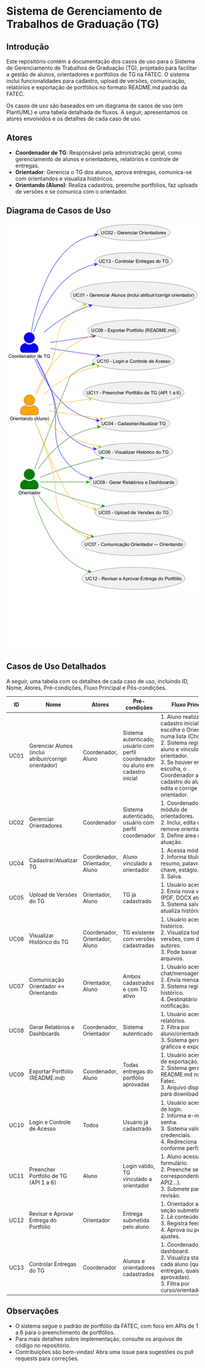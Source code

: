 # Sistema de Gerenciamento de Trabalhos de Graduação (TG)

## Introdução

Este repositório contém a documentação dos casos de uso para o Sistema de Gerenciamento de Trabalhos de Graduação (TG), projetado para facilitar a gestão de alunos, orientadores e portfólios de TG na FATEC. O sistema inclui funcionalidades para cadastro, upload de versões, comunicação, relatórios e exportação de portfólios no formato README.md padrão da FATEC.

Os casos de uso são baseados em um diagrama de casos de uso (em PlantUML) e uma tabela detalhada de fluxos. A seguir, apresentamos os atores envolvidos e os detalhes de cada caso de uso.

## Atores

- **Coordenador de TG**: Responsável pela administração geral, como gerenciamento de alunos e orientadores, relatórios e controle de entregas.
- **Orientador**: Gerencia o TG dos alunos, aprova entregas, comunica-se com orientandos e visualiza históricos.
- **Orientando (Aluno)**: Realiza cadastros, preenche portfólios, faz uploads de versões e se comunica com o orientador.

## Diagrama de Casos de Uso

![Diagrama](./CasosDeUso.png)
![diagrama em PlantUML](./CasosDeUso_Puml.txt)

## Casos de Uso Detalhados

A seguir, uma tabela com os detalhes de cada caso de uso, incluindo ID, Nome, Atores, Pré-condições, Fluxo Principal e Pós-condições.

| ID    | Nome                                      | Atores                          | Pré-condições                                                                 | Fluxo Principal                                                                 | Pós-condições                          |
|-------|-------------------------------------------|---------------------------------|-------------------------------------------------------------------------------|---------------------------------------------------------------------------------|----------------------------------------|
| UC01 | Gerenciar Alunos (inclui atribuir/corrigir orientador) | Coordenador, Aluno             | Sistema autenticado; usuário com perfil coordenador ou aluno em cadastro inicial | 1. Aluno realiza cadastro inicial e escolhe o Orientador numa lista (ChoiceBox).<br>2. Sistema registra aluno e vínculo com o orientador.<br>3. Se houver erro na escolha, o Coordenador acessa o cadastro do aluno, edita e corrige o orientador. | Aluno registrado no sistema, vinculado a um orientador correto. |
| UC02 | Gerenciar Orientadores                    | Coordenador                     | Sistema autenticado, usuário com perfil coordenador                          | 1. Coordenador acessa módulo de orientadores.<br>2. Inclui, edita ou remove orientador.<br>3. Define área de atuação. | Orientador cadastrado/atualizado/removido. |
| UC04 | Cadastrar/Atualizar TG                    | Coordenador, Orientador, Aluno | Aluno vinculado a orientador                                                 | 1. Acessa módulo TG.<br>2. Informa título, resumo, palavras-chave, estágio.<br>3. Salva. | TG registrado/atualizado no sistema.   |
| UC05 | Upload de Versões do TG                   | Orientador, Aluno               | TG já cadastrado                                                              | 1. Usuário acessa TG.<br>2. Envia nova versão (PDF, DOCX etc).<br>3. Sistema salva e atualiza histórico. | Nova versão vinculada ao TG.           |
| UC06 | Visualizar Histórico do TG                | Coordenador, Orientador, Aluno | TG existente com versões cadastradas                                          | 1. Usuário acessa histórico.<br>2. Visualiza todas as versões, com datas e autores.<br>3. Pode baixar arquivos. | Histórico do TG exibido.               |
| UC07 | Comunicação Orientador ↔ Orientando      | Orientador, Aluno               | Ambos cadastrados e com TG ativo                                              | 1. Usuário acessa chat/mensagens.<br>2. Envia mensagem.<br>3. Sistema registra no histórico.<br>4. Destinatário recebe notificação. | Conversa registrada e acessível posteriormente. |
| UC08 | Gerar Relatórios e Dashboards             | Coordenador, Orientador         | Sistema autenticado                                                           | 1. Usuário acessa relatórios.<br>2. Filtra por aluno/orientador/status.<br>3. Sistema gera gráficos e exportações. | Relatório/Dashboard gerado.            |
| UC09 | Exportar Portfólio (README.md)          | Coordenador, Aluno              | Todas entregas do portfólio aprovadas                                       | 1. Usuário acessa tela de exportação.<br>2. Sistema gera README.md no padrão Fatec.<br>3. Arquivo disponível para download. | README.md exportado para repositório do aluno. |
| UC10 | Login e Controle de Acesso                | Todos                           | Usuário já cadastrado                                                         | 1. Usuário acessa tela de login.<br>2. Informa e-mail e senha.<br>3. Sistema valida credenciais.<br>4. Redireciona conforme perfil. | Usuário autenticado com permissões definidas. |
| UC11 | Preencher Portfólio de TG (API 1 a 6)   | Aluno                           | Login válido, TG vinculado a orientador                                       | 1. Aluno acessa formulário.<br>2. Preenche seção correspondente (API1, API2…).<br>3. Submete para revisão. | Entrega registrada no sistema.         |
| UC12 | Revisar e Aprovar Entrega do Portfólio  | Orientador                      | Entrega submetida pelo aluno                                                  | 1. Orientador acessa seção submetida.<br>2. Lê conteúdo.<br>3. Registra feedback.<br>4. Aprova ou pede ajustes. | Entrega aprovada ou devolvida para correção. |
| UC13 | Controlar Entregas do TG                  | Coordenador                     | Alunos e orientadores cadastrados                                             | 1. Coordenador acessa dashboard.<br>2. Visualiza status de cada aluno (quantas entregas, quais aprovadas).<br>3. Filtra por curso/orientador. | Relatório de status das entregas disponível. |

## Observações

- O sistema segue o padrão de portfólio da FATEC, com foco em APIs de 1 a 6 para o preenchimento de portfólios.
- Para mais detalhes sobre implementação, consulte os arquivos de código no repositório.
- Contribuições são bem-vindas! Abra uma issue para sugestões ou pull requests para correções.
